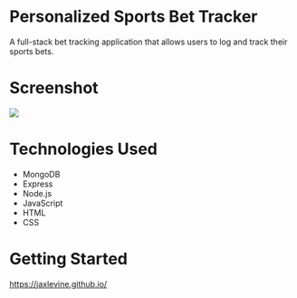 # Personalized Sports Bet Tracker
A full-stack bet tracking application that allows users to log and track their sports bets.
# Screenshot

<img src="Screenshot 2024-03-20 at 4.28.29 PM.png">

# Technologies Used

- MongoDB
- Express
- Node.js
- JavaScript
- HTML
- CSS


# Getting Started

https://jaxlevine.github.io/
